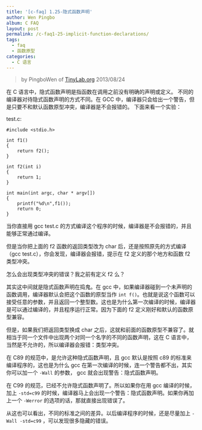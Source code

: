 ```yaml
---
title: '[c-faq] 1.25-隐式函数声明'
author: Wen Pingbo
album: C FAQ
layout: post
permalink: /c-faq1-25-implicit-function-declarations/
tags:
  - faq
  - 函数原型
categories:
  - C 语言
---
```


> by PingboWen of [TinyLab.org](https://tinylab.org)
> 2013/08/24

在 C 语言中，隐式函数声明是指函数在调用之前没有明确的声明或定义。   不同的编译器对待隐式函数声明的方式不同。在 GCC 中，编译器只会给出一个警告，但是只要不和默认函数原型冲突，编译器是不会报错的。   下面来看一个实验：

test.c: 

    #include <stdio.h>
    
    int f1()
    {
    	return f2();
    }
    
    int f2(int i)
    {
    	return 1;
    }
    
    int main(int argc, char * argv[])
    {
    	printf("%d\n",f1());
    	return 0;
    }

当你直接用 gcc test.c 的方式编译这个程序的时候，编译器是不会报错的，并且能够正常通过编译。

但是当你把上面的 f2 函数的返回类型改为 char 后，还是按照原先的方式编译（gcc test.c），你会发现，编译器会报错，提示在 f2 定义的那个地方和函数 f2 类型冲突。

怎么会出现类型冲突的错误？我之前有定义 f2 么？

其实这中间就是隐式函数声明在捣鬼。在 gcc 中，如果编译器碰到一个未声明的函数调用，编译器默认会把这个函数的原型当作 `int f()`。也就是说这个函数可以接受任意的参数，并且返回一个整型数。这也是为什么第一次编译的时候，编译器是可以通过编译的，并且程序运行正常。因为下面的 f2 定义刚好和默认的函数原型兼容。

但是，如果我们把返回类型换成 char 之后，这就和前面的函数原型不兼容了。就相当于同一个文件中出现两个对同一个名字的不同的函数声明，这在 C 语言中，当然是不允许的，所以编译器会报错：类型冲突。

在 C89 的规范中，是允许这种隐式函数声明，且 gcc 默认是按照 c89 的标准来编译程序的，这也是为什么 gcc 在第一次编译的时候，连一个警告都不出，其实你可以加一个 `-Wall` 的参数， gcc 就会出现警告：隐式函数声明。

在 C99 的规范，已经不允许隐式函数声明了。所以如果你在用 gcc 编译的时候，加上 `-std=c99` 的时候，编译器马上会出现一个警告：隐式函数声明。如果你再加上一个 `-Werror` 的选项的话，那就直接出现错误了。

从这也可以看出，不同的标准之间的差异。以后编译程序的时候，还是尽量加上 `-Wall -std=c99` ，可以发现很多隐藏的错误。
